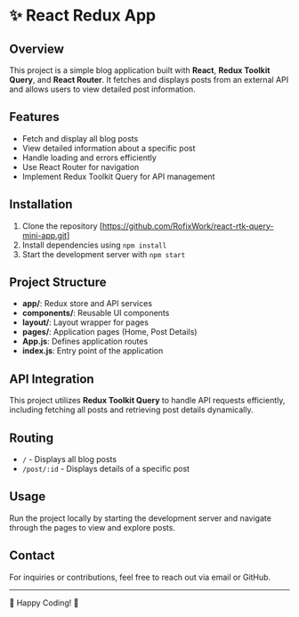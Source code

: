 # ✨ React Redux App

## Overview
This project is a simple blog application built with **React**, **Redux Toolkit Query**, and **React Router**. It fetches and displays posts from an external API and allows users to view detailed post information.

## Features
- Fetch and display all blog posts
- View detailed information about a specific post
- Handle loading and errors efficiently
- Use React Router for navigation
- Implement Redux Toolkit Query for API management

## Installation
1. Clone the repository [https://github.com/RofixWork/react-rtk-query-mini-app.git]
2. Install dependencies using `npm install`
3. Start the development server with `npm start`

## Project Structure
- **app/**: Redux store and API services
- **components/**: Reusable UI components
- **layout/**: Layout wrapper for pages
- **pages/**: Application pages (Home, Post Details)
- **App.js**: Defines application routes
- **index.js**: Entry point of the application

## API Integration
This project utilizes **Redux Toolkit Query** to handle API requests efficiently, including fetching all posts and retrieving post details dynamically.

## Routing
- `/` - Displays all blog posts
- `/post/:id` - Displays details of a specific post

## Usage
Run the project locally by starting the development server and navigate through the pages to view and explore posts.

## Contact
For inquiries or contributions, feel free to reach out via email or GitHub.

---
🚀 Happy Coding! 🎉

